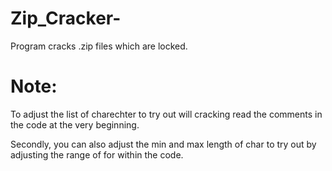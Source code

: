# Zip_Cracker-
Program cracks .zip files which are locked.

# Note:
To adjust the list of charechter to try out will cracking read the comments in the code at the very 
beginning.

Secondly, you can also adjust the min and max length of char to try out by adjusting the range of for within the code.
